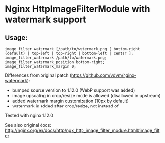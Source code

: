 # Nginx HttpImageFilterModule with watermark support

## Usage:

```
image_filter watermark [/path/to/watermark.png [ bottom-right (default) | top-left | top-right | bottom-left | center ];
image_filter_watermark /path/to/watermark.png;
image_filter_watermark_position bottom-right;
image_filter_watermark_margin 0;
```

Differences from original patch (https://github.com/vdvm/nginx-watermark):
* bumped source version to 1.12.0 (WebP support was added)
* image upscaling in crop/resize mode is allowed (disallowed in upstream)
* added watermark margin customization (10px by default)
* watermark is added after crop/resize, not instead of

Tested with nginx 1.12.0

See also original docs: http://nginx.org/en/docs/http/ngx_http_image_filter_module.html#image_filter
